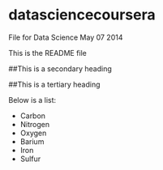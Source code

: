 datasciencecoursera
===================

File for Data Science May 07 2014

This is the README file

##This is a secondary heading

##This is a tertiary heading

Below is a list:

* Carbon
* Nitrogen
* Oxygen
* Barium
* Iron
* Sulfur
